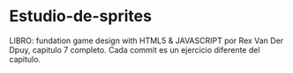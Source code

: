 # Estudio-de-sprites
LIBRO: fundation game design with HTML5 &amp; JAVASCRIPT por Rex Van Der Dpuy, capitulo 7 completo.
Cada commit es un ejercicio diferente del capitulo.

